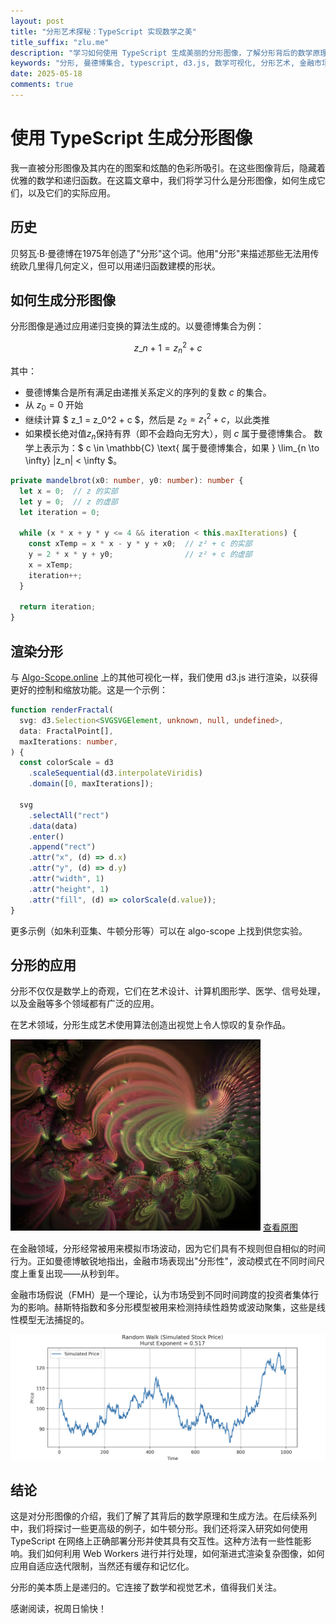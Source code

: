 ```yaml
---
layout: post
title: "分形艺术探秘：TypeScript 实现数学之美"
title_suffix: "zlu.me"
description: "学习如何使用 TypeScript 生成美丽的分形图像，了解分形背后的数学原理，探索其在艺术、金融等领域的实际应用。"
keywords: "分形, 曼德博集合, typescript, d3.js, 数学可视化, 分形艺术, 金融市场, 赫斯特指数"
date: 2025-05-18
comments: true
---
```


# 使用 TypeScript 生成分形图像

我一直被分形图像及其内在的图案和炫酷的色彩所吸引。在这些图像背后，隐藏着优雅的数学和递归函数。在这篇文章中，我们将学习什么是分形图像，如何生成它们，以及它们的实际应用。

## 历史

贝努瓦·B·曼德博在1975年创造了"分形"这个词。他用"分形"来描述那些无法用传统欧几里得几何定义，但可以用递归函数建模的形状。

## 如何生成分形图像

分形图像是通过应用递归变换的算法生成的。以曼德博集合为例：

$$ z\_{n+1} = z_n^2 + c $$

其中：

- 曼德博集合是所有满足由递推关系定义的序列的复数 $c$ 的集合。
- 从 $z_0 = 0$ 开始
- 继续计算 $ z_1 = z_0^2 + c $，然后是 $z_2 = z_1^2 + c$，以此类推
- 如果模长绝对值$z_n$保持有界（即不会趋向无穷大），则 $c$ 属于曼德博集合。
  数学上表示为：$ c \in \mathbb{C} \text{ 属于曼德博集合，如果 } \lim\_{n \to \infty} |z_n| < \infty $。

```typescript
private mandelbrot(x0: number, y0: number): number {
  let x = 0;  // z 的实部
  let y = 0;  // z 的虚部
  let iteration = 0;

  while (x * x + y * y <= 4 && iteration < this.maxIterations) {
    const xTemp = x * x - y * y + x0;  // z² + c 的实部
    y = 2 * x * y + y0;                // z² + c 的虚部
    x = xTemp;
    iteration++;
  }

  return iteration;
}
```

## 渲染分形

与 [Algo-Scope.online](https://algo-scope.online) 上的其他可视化一样，我们使用 d3.js 进行渲染，以获得更好的控制和缩放功能。这是一个示例：

```typescript
function renderFractal(
  svg: d3.Selection<SVGSVGElement, unknown, null, undefined>,
  data: FractalPoint[],
  maxIterations: number,
) {
  const colorScale = d3
    .scaleSequential(d3.interpolateViridis)
    .domain([0, maxIterations]);

  svg
    .selectAll("rect")
    .data(data)
    .enter()
    .append("rect")
    .attr("x", (d) => d.x)
    .attr("y", (d) => d.y)
    .attr("width", 1)
    .attr("height", 1)
    .attr("fill", (d) => colorScale(d.value));
}
```

更多示例（如朱利亚集、牛顿分形等）可以在 algo-scope 上找到供您实验。

## 分形的应用

分形不仅仅是数学上的奇观，它们在艺术设计、计算机图形学、医学、信号处理，以及金融等多个领域都有广泛的应用。

在艺术领域，分形生成艺术使用算法创造出视觉上令人惊叹的复杂作品。

![3-D Fractal by Babymilk](/assets/images/uploads/babymilk-fractal.png)
[查看原图](https://www.deviantart.com/babymik/art/uhm-63065658)

在金融领域，分形经常被用来模拟市场波动，因为它们具有不规则但自相似的时间行为。正如曼德博敏锐地指出，金融市场表现出"分形性"，波动模式在不同时间尺度上重复出现——从秒到年。

金融市场假说（FMH）是一个理论，认为市场受到不同时间跨度的投资者集体行为的影响。赫斯特指数和多分形模型被用来检测持续性趋势或波动聚集，这些是线性模型无法捕捉的。

![fractal-hurst-exponent-zlu-me-algo-scape-online](/assets/images/uploads/fractal-hurst-exp.png)

## 结论

这是对分形图像的介绍，我们了解了其背后的数学原理和生成方法。在后续系列中，我们将探讨一些更高级的例子，如牛顿分形。我们还将深入研究如何使用 TypeScript 在网络上正确部署分形并使其具有交互性。这种方法有一些性能影响。我们如何利用 Web Workers 进行并行处理，如何渐进式渲染复杂图像，如何应用自适应迭代限制，当然还有缓存和记忆化。

分形的美本质上是递归的。它连接了数学和视觉艺术，值得我们关注。

感谢阅读，祝周日愉快！ 
